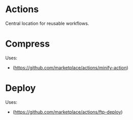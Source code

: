 # Actions

Central location for reusable workflows.

# **Compress** 
Uses:
- (https://github.com/marketplace/actions/minify-action)
# **Deploy** 
Uses:
- (https://github.com/marketplace/actions/ftp-deploy)